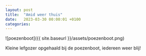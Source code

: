 ```yaml
---
layout: post
title:  "Amid weer thuis"
date:   2023-03-30 00:00:01 +0100
categories:
---
```

![poezenboot]({{ site.baseurl }}/assets/poezenboot.png)

Kleine lefgozer opgehaald bij de poezenboot, iedereen weer blij!
